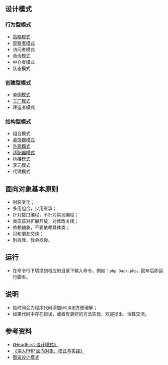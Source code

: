 ## 设计模式

### 行为型模式
* <a href="https://github.com/hhe0/design-pattern/tree/master/strategy-pattern">策略模式</a>
* <a href="https://github.com/hhe0/design-pattern/tree/master/observer-pattern">观察者模式</a>
* 访问者模式
* <a href="https://github.com/hhe0/design-pattern/tree/master/command-pattern">命令模式</a>
* 中介者模式
* 状态模式

### 创建型模式
* <a href="https://github.com/hhe0/design-pattern/tree/master/singleton-pattern">单例模式</a>
* <a href="https://github.com/hhe0/design-pattern/tree/master/factory-pattern">工厂模式</a>
* 建造者模式

### 结构型模式
* 组合模式
* <a href="https://github.com/hhe0/design-pattern/tree/master/decorator-pattern">装饰器模式</a>
* <a href="https://github.com/hhe0/design-pattern/tree/master/facade-pattern">外观模式</a>
* <a href="https://github.com/hhe0/design-pattern/tree/master/adapter-pattern">适配器模式</a>
* 桥接模式
* 享元模式
* 代理模式

## 面向对象基本原则
* 封装变化；
* 多用组合，少用继承；
* 针对接口编程，不针对实现编程；
* 类应该对扩展开放，对修改关闭；
* 依赖抽象，不要依赖具体类；
* 只和朋友交谈；
* 别找我，我会找你。

## 运行
* 在命令行下切换到相应的目录下输入命令，例如：`php Duck.php`，回车后即运行脚本。

## 说明
* 抽时间会为程序代码添加`UML类图`方便理解；
* 如果代码中存在错误，或者有更好的方法实现，欢迎提出、理性交流。

## 参考资料
* <a href="https://book.douban.com/subject/6559267/">《HeadFirst 设计模式》</a>
* <a href="https://book.douban.com/subject/2243615/">《深入PHP 面向对象、模式与实践》</a>
* <a href="https://design-patterns.readthedocs.io/zh_CN/latest/index.html">图说设计模式</a>
